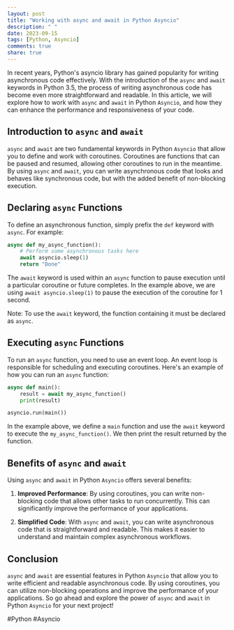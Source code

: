 ```yaml
---
layout: post
title: "Working with async and await in Python Asyncio"
description: " "
date: 2023-09-15
tags: [Python, Asyncio]
comments: true
share: true
---
```


In recent years, Python's asyncio library has gained popularity for writing asynchronous code effectively. With the introduction of the `async` and `await` keywords in Python 3.5, the process of writing asynchronous code has become even more straightforward and readable. In this article, we will explore how to work with `async` and `await` in Python `Asyncio`, and how they can enhance the performance and responsiveness of your code.

## Introduction to `async` and `await`

`async` and `await` are two fundamental keywords in Python `Asyncio` that allow you to define and work with coroutines. Coroutines are functions that can be paused and resumed, allowing other coroutines to run in the meantime. By using `async` and `await`, you can write asynchronous code that looks and behaves like synchronous code, but with the added benefit of non-blocking execution.

## Declaring `async` Functions

To define an asynchronous function, simply prefix the `def` keyword with `async`. For example:

```python
async def my_async_function():
    # Perform some asynchronous tasks here
    await asyncio.sleep(1)
    return "Done"
```

The `await` keyword is used within an `async` function to pause execution until a particular coroutine or future completes. In the example above, we are using `await asyncio.sleep(1)` to pause the execution of the coroutine for 1 second.

Note: To use the `await` keyword, the function containing it must be declared as `async`.

## Executing `async` Functions

To run an `async` function, you need to use an event loop. An event loop is responsible for scheduling and executing coroutines. Here's an example of how you can run an `async` function:

```python
async def main():
    result = await my_async_function()
    print(result)

asyncio.run(main())
```

In the example above, we define a `main` function and use the `await` keyword to execute the `my_async_function()`. We then print the result returned by the function.

## Benefits of `async` and `await`

Using `async` and `await` in Python `Asyncio` offers several benefits:

1. **Improved Performance**: By using coroutines, you can write non-blocking code that allows other tasks to run concurrently. This can significantly improve the performance of your applications.

2. **Simplified Code**: With `async` and `await`, you can write asynchronous code that is straightforward and readable. This makes it easier to understand and maintain complex asynchronous workflows.

## Conclusion

`async` and `await` are essential features in Python `Asyncio` that allow you to write efficient and readable asynchronous code. By using coroutines, you can utilize non-blocking operations and improve the performance of your applications. So go ahead and explore the power of `async` and `await` in Python `Asyncio` for your next project!

#Python #Asyncio